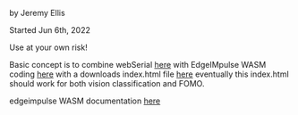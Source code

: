 by Jeremy Ellis

Started Jun 6th, 2022

Use at your own risk!


Basic concept is to combine webSerial [here](https://hpssjellis.github.io/my-examples-of-arduino-webUSB-webSerial/public/webserial-and-polyfill.html)
with EdgeIMpulse WASM coding [here](https://hpssjellis.github.io/my-examples-of-edge-impulse/public/index.html) with a downloads index.html 
file [here](https://github.com/hpssjellis/my-examples-of-edge-impulse/tree/main/public/downloads) eventually this index.html should work for both vision classification and FOMO.


edgeimpulse WASM documentation [here](https://docs.edgeimpulse.com/docs/deployment/webassembly/through-webassembly-browser)
